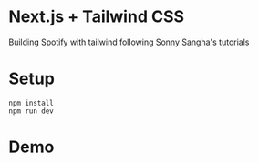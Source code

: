 # Next.js + Tailwind CSS

Building Spotify with tailwind following [Sonny Sangha's](https://www.youtube.com/watch?v=3xrko3GpYoU) tutorials

# Setup

```
npm install
npm run dev
```

# Demo


